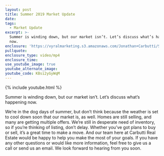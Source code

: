 ```yaml
---
layout: post
title: Summer 2019 Market Update
date:
tags:
  - Market Update
excerpt: >-
  Summer is winding down, but our market isn’t. Let’s discuss what’s happening
  now.
enclosure: 'https://vyralmarketing.s3.amazonaws.com/Jonathan+Carbutti/Summer+2019.mp4'
pullquote:
enclosure_type: video/mp4
enclosure_time:
use_youtube_image: true
youtube_alternate_image:
youtube_code: KBsi2yGyWqM
---
```


{% include youtube.html %}

Summer is winding down, but our market isn’t. Let’s discuss what’s happening now.

We’re in the dog days of summer, but don’t think because the weather is set to cool down soon that our market is, as well. Homes are still selling, and many are getting multiple offers. We’re still in desperate need of inventory, so if you’re thinking of listing, don’t delay. Whether you’ve got plans to buy or sell, it’s a great time to make a move. And our team here at Carbutti Real Estate would be happy to help you make the most of your goals. If you have any other questions or would like more information, feel free to give us a call or send us an email. We look forward to hearing from you soon.